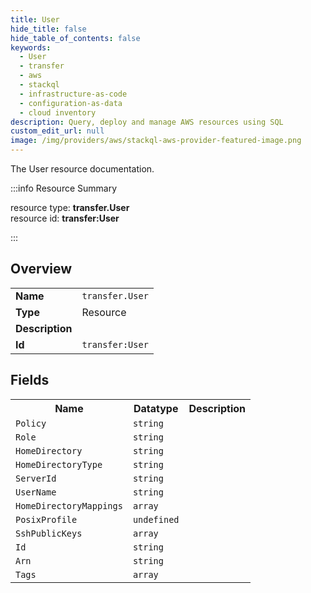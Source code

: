 ```yaml
---
title: User
hide_title: false
hide_table_of_contents: false
keywords:
  - User
  - transfer
  - aws
  - stackql
  - infrastructure-as-code
  - configuration-as-data
  - cloud inventory
description: Query, deploy and manage AWS resources using SQL
custom_edit_url: null
image: /img/providers/aws/stackql-aws-provider-featured-image.png
---
```

The User resource documentation.

:::info Resource Summary

<div class="row">
<div class="providerDocColumn">
<span>resource type:&nbsp;<b>transfer.User</b></span><br />
<span>resource id:&nbsp;<b>transfer:User</b></span><br />
</div>
</div>

:::

## Overview
<table><tbody>
<tr><td><b>Name</b></td><td><code>transfer.User</code></td></tr>
<tr><td><b>Type</b></td><td>Resource</td></tr>
<tr><td><b>Description</b></td><td></td></tr>
<tr><td><b>Id</b></td><td><code>transfer:User</code></td></tr>
</tbody></table>

## Fields
<table><tbody>
<tr><th>Name</th><th>Datatype</th><th>Description</th></tr>
<tr><td><code>Policy</code></td><td><code>string</code></td><td></td></tr><tr><td><code>Role</code></td><td><code>string</code></td><td></td></tr><tr><td><code>HomeDirectory</code></td><td><code>string</code></td><td></td></tr><tr><td><code>HomeDirectoryType</code></td><td><code>string</code></td><td></td></tr><tr><td><code>ServerId</code></td><td><code>string</code></td><td></td></tr><tr><td><code>UserName</code></td><td><code>string</code></td><td></td></tr><tr><td><code>HomeDirectoryMappings</code></td><td><code>array</code></td><td></td></tr><tr><td><code>PosixProfile</code></td><td><code>undefined</code></td><td></td></tr><tr><td><code>SshPublicKeys</code></td><td><code>array</code></td><td></td></tr><tr><td><code>Id</code></td><td><code>string</code></td><td></td></tr><tr><td><code>Arn</code></td><td><code>string</code></td><td></td></tr><tr><td><code>Tags</code></td><td><code>array</code></td><td></td></tr>
</tbody></table>